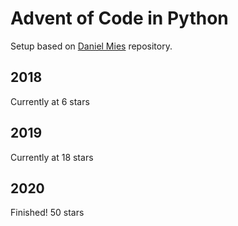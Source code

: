 # Advent of Code in Python

Setup based on [Daniel Mies]( https://github.com/dmies/adventOfCode) repository.

## 2018
Currently at 6 stars

## 2019
Currently at 18 stars

## 2020
Finished! 50 stars
